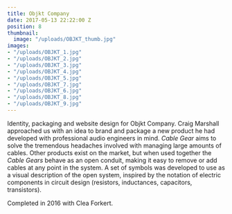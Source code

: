 ```yaml
---
title: Objkt Company
date: 2017-05-13 22:22:00 Z
position: 8
thumbnail:
  image: "/uploads/OBJKT_thumb.jpg"
images:
- "/uploads/OBJKT_1.jpg"
- "/uploads/OBJKT_2.jpg"
- "/uploads/OBJKT_3.jpg"
- "/uploads/OBJKT_4.jpg"
- "/uploads/OBJKT_5.jpg"
- "/uploads/OBJKT_7.jpg"
- "/uploads/OBJKT_6.jpg"
- "/uploads/OBJKT_8.jpg"
- "/uploads/OBJKT_9.jpg"
---
```


Identity, packaging and website design for Objkt Company. Craig Marshall approached us with an idea to brand and package a new product he had developed with professional audio engineers in mind. *Cable Gear* aims to solve the tremendous headaches involved with managing large amounts of cables. Other products exist on the market, but when used together the *Cable Gears* behave as an open conduit, making it easy to remove or add cables at any point in the system. A set of symbols was developed to use as a visual description of the open system, inspired by the notation of electric components in circuit design (resistors, inductances, capacitors, transistors). 

Completed in 2016 with Clea Forkert.